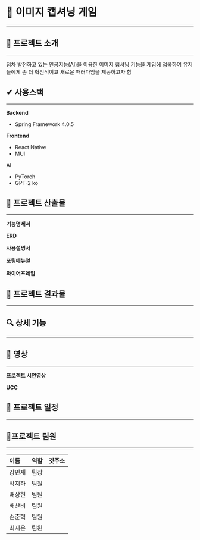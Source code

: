 # **🌷 이미지 캡셔닝 게임**

------

## **💜 프로젝트 소개** 

---

점차 발전하고 있는 인공지능(AI)을 이용한 이미지 캡셔닝 기능을 게임에 접목하여 유저들에게 좀 더 혁신적이고 새로운 패러다임을 제공하고자 함



## **✔ 사용스택**

------

**Backend**

- Spring Framework 4.0.5

**Frontend**

- React Native
- MUI

AI

- PyTorch
- GPT-2 ko

## **:blue_book: 프로젝트 산출물**

---

**기능명세서**

**ERD**

**사용설명서**

**포팅메뉴얼**

**와이어프레임**



## **:floppy_disk: 프로젝트 결과물**

---



## **:mag: 상세 기능**

---



## **:movie_camera: 영상**

---

**프로젝트 시연영상**

**UCC**



## **:calendar: 프로젝트 일정**

---



## **:construction_worker:프로젝트 팀원**

---

| 이름   | 역할 | 깃주소 |
| :----- | ---- | ------ |
| 강민재 | 팀장 |        |
| 박지하 | 팀원 |        |
| 배상현 | 팀원 |        |
| 배찬비 | 팀원 |        |
| 손준혁 | 팀원 |        |
| 최지은 | 팀원 |        |

